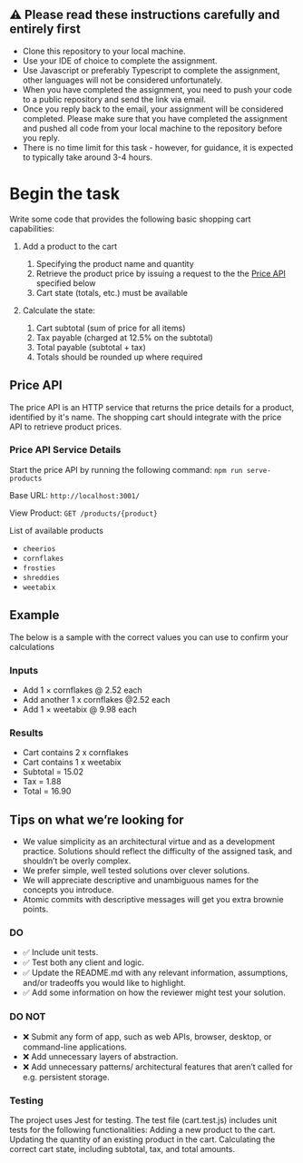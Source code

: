 ## :warning: Please read these instructions carefully and entirely first
* Clone this repository to your local machine.
* Use your IDE of choice to complete the assignment.
* Use Javascript or preferably Typescript to complete the assignment, other languages will not be considered unfortunately.
* When you have completed the assignment, you need to  push your code to a public repository and send the link via email.
* Once you reply back to the email, your assignment will be considered completed. Please make sure that you have completed the assignment and pushed all code from your local machine to the repository before you reply.
* There is no time limit for this task - however, for guidance, it is expected to typically take around 3-4 hours.

# Begin the task

Write some code that provides the following basic shopping cart capabilities:

1. Add a product to the cart
   1. Specifying the product name and quantity
   2. Retrieve the product price by issuing a request to the the [Price API](#price-api) specified below
   3. Cart state (totals, etc.) must be available

2. Calculate the state:
   1. Cart subtotal (sum of price for all items)
   2. Tax payable (charged at 12.5% on the subtotal)
   3. Total payable (subtotal + tax)
   4. Totals should be rounded up where required

## Price API

The price API is an HTTP service that returns the price details for a product, identified by it's name. The shopping cart should integrate with the price API to retrieve product prices. 

### Price API Service Details

Start the price API by running the following command: `npm run serve-products`

Base URL: `http://localhost:3001/`

View Product: `GET /products/{product}`

List of available products
* `cheerios`
* `cornflakes`
* `frosties`
* `shreddies`
* `weetabix`

## Example
The below is a sample with the correct values you can use to confirm your calculations

### Inputs
* Add 1 × cornflakes @ 2.52 each
* Add another 1 x cornflakes @2.52 each
* Add 1 × weetabix @ 9.98 each
  
### Results  
* Cart contains 2 x cornflakes
* Cart contains 1 x weetabix
* Subtotal = 15.02
* Tax = 1.88
* Total = 16.90

## Tips on what we’re looking for

* We value simplicity as an architectural virtue and as a development practice. Solutions should reflect the difficulty of the assigned task, and shouldn’t be overly complex.
* We prefer simple, well tested solutions over clever solutions.
* We will appreciate descriptive and unambiguous names for the concepts you introduce.
* Atomic commits with descriptive messages will get you extra brownie points.

### DO

* ✅ Include unit tests.
* ✅ Test both any client and logic.
* ✅ Update the README.md with any relevant information, assumptions, and/or tradeoffs you would like to highlight.
* ✅ Add some information on how the reviewer might test your solution.

### DO NOT

* ❌ Submit any form of app, such as web APIs, browser, desktop, or command-line applications.
* ❌ Add unnecessary layers of abstraction.
* ❌ Add unnecessary patterns/ architectural features that aren’t called for e.g. persistent storage.


### Testing

The project uses Jest for testing. The test file (cart.test.js) includes unit tests for the following functionalities:
Adding a new product to the cart.
Updating the quantity of an existing product in the cart.
Calculating the correct cart state, including subtotal, tax, and total amounts.